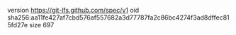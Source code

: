 version https://git-lfs.github.com/spec/v1
oid sha256:aa11fe427af7cbd576af557682a3d77787fa2c86bc4274f3ad8dffec815fd27e
size 697

